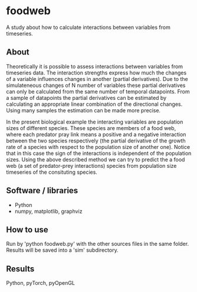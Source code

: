 # foodweb

A study about how to calculate interactions between variables from timeseries.

## About

Theoretically it is possible to assess interactions between variables from timeseries data.
The interaction strengths express how much the changes of a variable influences changes in another
(partial derivatives). Due to the simulateneous changes of N number of variables these partial derivatives
can only be calculated from the same number of temporal datapoints.
From a sample of datapoints the partial derivatives can be estimated by calculating an appropriate linear combination of the directional changes. Using many samples the estimation can be made more precise.

In the present biological example the interacting variables are population sizes of different species.
These species are members of a food web, where each predator pray link means a positive and a negative interaction
between the two species respectively (the partial derivative of the growth rate of a species with respect to the population size of another one). Notice that in this case the sign of the interactions is independent of the population sizes.
Using the above described method we can try to predict the a food web (a set of predator-prey interactions) species from population size timeseries of the consituting species.

## Software / libraries
- Python
- numpy, matplotlib, graphviz

## How to use

Run by 'python foodweb.py' with the other sources files in the same folder. Results will be saved into
a 'sim' subdirectory.

## Results
Python, pyTorch, pyOpenGL
